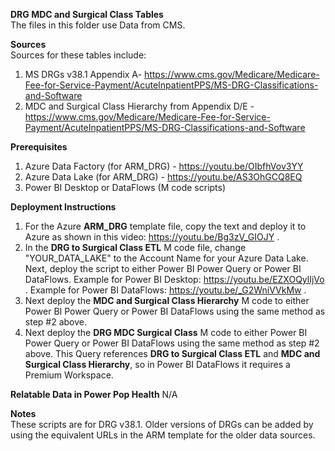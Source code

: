 <b>DRG MDC and Surgical Class Tables</b><br>
The files in this folder use Data from CMS. <br>

<b>Sources</b><br>
Sources for these tables include: 
1. MS DRGs v38.1 Appendix A- https://www.cms.gov/Medicare/Medicare-Fee-for-Service-Payment/AcuteInpatientPPS/MS-DRG-Classifications-and-Software
2. MDC and Surgical Class Hierarchy from Appendix D/E - https://www.cms.gov/Medicare/Medicare-Fee-for-Service-Payment/AcuteInpatientPPS/MS-DRG-Classifications-and-Software 

<b>Prerequisites</b><br>
1. Azure Data Factory (for ARM_DRG) - https://youtu.be/OIbfhVov3YY
2. Azure Data Lake (for ARM_DRG) - https://youtu.be/AS3OhGCQ8EQ 
3. Power BI Desktop or DataFlows (M code scripts)

<b>Deployment Instructions</b>
1. For the Azure <b>ARM_DRG</b> template file, copy the text and deploy it to Azure as shown in this video: https://youtu.be/Bg3zV_GIOJY .
2. In the <b>DRG to Surgical Class ETL</b> M code file, change "YOUR_DATA_LAKE" to the Account Name for your Azure Data Lake. Next, deploy the script to either Power BI Power Query or Power BI DataFlows. Example for Power BI Desktop: https://youtu.be/EZXOQylIjVo . Example for Power BI DataFlows: https://youtu.be/_G2WniVVkMw .
3. Next deploy the <b>MDC and Surgical Class Hierarchy</b> M code to either Power BI Power Query or Power BI DataFlows using the same method as step #2 above.
4. Next deploy the <b>DRG MDC Surgical Class</b> M code to either Power BI Power Query or Power BI DataFlows using the same method as step #2 above. This Query references <b>DRG to Surgical Class ETL</b> and <b>MDC and Surgical Class Hierarchy</b>, so in Power BI DataFlows it requires a Premium Workspace.

<b>Relatable Data in Power Pop Health</b>
N/A 

<b>Notes</b><br>
These scripts are for DRG v38.1. Older versions of DRGs can be added by using the equivalent URLs in the ARM template for the older data sources.

